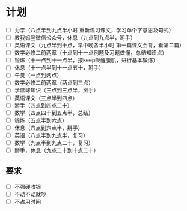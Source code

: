 # 计划
- [ ] 为学（八点半到九点半小时 重新温习课文，学习单个字意思及句式）
- [ ] 教我妈登微信公众号，休息（九点到九点半，掰手）
- [ ] 英语课文（九点半到十点，早中晚各半小时 第一篇课文会背，看第二篇）
- [ ] 数学必修二前两章（十点到十一点例题及习题做懂，总结知识点）
- [ ] 锻炼（十一点到十一点半，按keep唤醒腹肌，进行基本锻炼）
- [ ] 休息（十一点半到十一点五十，掰手）
- [ ] 午觉（一点到两点）
- [ ] 数学必修二前两章（两点到三点）
- [ ] 学篮球知识（三点到三点半，掰手）
- [ ] 英语课文（三点半到四点）
- [ ] 掰手（四点到四点二十）
- [ ] 数学（四点四十到五点半，总结）
- [ ] 锻炼（五点半到六点）
- [ ] 休息（六点到六点半，掰手）
- [ ] 英语（八点半到九点半，复习）
- [ ] 数学（九点半到九点二十，复习）
- [ ] 掰手，休息（九点二十到十点二十）
## 要求
- [ ] 不强硬收银
- [ ] 不动不动就吵
- [ ] 不占用时间
